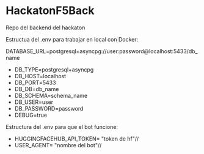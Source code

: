 # HackatonF5Back
Repo del backend del hackaton

Estructua del .env para trabajar en local con Docker:

DATABASE_URL=postgresql+asyncpg://user:password@localhost:5433/db_name 
- DB_TYPE=postgresql+asyncpg 
- DB_HOST=localhost 
- DB_PORT=5433 
- DB_DB=db_name 
- DB_SCHEMA=schema_name 
- DB_USER=user 
- DB_PASSWORD=password
- DEBUG=true 

Estructura del .env para que el bot funcione:
- HUGGINGFACEHUB_API_TOKEN= "token de hf"//
- USER_AGENT= "nombre del bot"//
